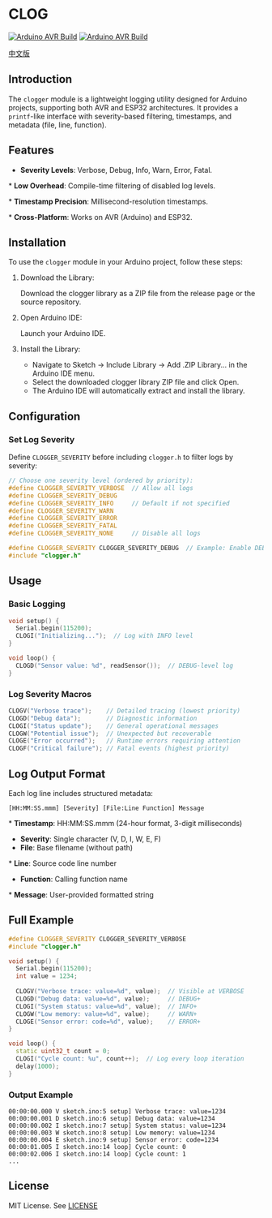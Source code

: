 # CLOG

[![Arduino AVR Build](https://github.com/cyfney/clogger/actions/workflows/arduino_avr_build.yml/badge.svg)](https://github.com/cyfney/clogger/actions/workflows/arduino_avr_build.yml) [![Arduino AVR Build](https://github.com/cyfney/clogger/actions/workflows/arduino_avr_build.yml/badge.svg)](https://github.com/cyfney/clogger/actions/workflows/arduino_avr_build.yml)

[中文版](README.zh-CN.md)

## Introduction

The `clogger` module is a lightweight logging utility designed for Arduino projects, supporting both AVR and ESP32 architectures. It provides a `printf`-like interface with severity-based filtering, timestamps, and metadata (file, line, function).

## Features

* **Severity Levels**​​: Verbose, Debug, Info, Warn, Error, Fatal.

​* **​Low Overhead**​​: Compile-time filtering of disabled log levels.

​* **Timestamp Precision**​​: Millisecond-resolution timestamps.

​* **Cross-Platform**​​: Works on AVR (Arduino) and ESP32.

## Installation

To use the `clogger` module in your Arduino project, follow these steps:

1. Download the Library:

    Download the clogger library as a ZIP file from the release page or the source repository.

2. Open Arduino IDE:

    Launch your Arduino IDE.

3. Install the Library:

    * Navigate to Sketch -> Include Library -> Add .ZIP Library... in the Arduino IDE menu.
    * Select the downloaded clogger library ZIP file and click Open.
    * The Arduino IDE will automatically extract and install the library.

## Configuration

### Set Log Severity

Define `CLOGGER_SEVERITY` ​​before​​ including `clogger.h` to filter logs by severity:

```c++
// Choose one severity level (ordered by priority):
#define CLOGGER_SEVERITY_VERBOSE  // Allow all logs
#define CLOGGER_SEVERITY_DEBUG
#define CLOGGER_SEVERITY_INFO     // Default if not specified
#define CLOGGER_SEVERITY_WARN
#define CLOGGER_SEVERITY_ERROR
#define CLOGGER_SEVERITY_FATAL
#define CLOGGER_SEVERITY_NONE     // Disable all logs

#define CLOGGER_SEVERITY CLOGGER_SEVERITY_DEBUG  // Example: Enable DEBUG+ logs
#include "clogger.h"
```

## Usage

### Basic Logging

```c++
void setup() {
  Serial.begin(115200);
  CLOGI("Initializing...");  // Log with INFO level
}

void loop() {
  CLOGD("Sensor value: %d", readSensor());  // DEBUG-level log
}
```

### Log Severity Macros

```c++
CLOGV("Verbose trace");    // Detailed tracing (lowest priority)
CLOGD("Debug data");       // Diagnostic information
CLOGI("Status update");    // General operational messages
CLOGW("Potential issue");  // Unexpected but recoverable
CLOGE("Error occurred");   // Runtime errors requiring attention
CLOGF("Critical failure"); // Fatal events (highest priority)
```

## Log Output Format

Each log line includes structured metadata:

`[HH:MM:SS.mmm] [Severity] [File:Line Function] Message`

​* **Timestamp**​​: HH:MM:SS.mmm (24-hour format, 3-digit milliseconds)
​​

* **Severity​​**: Single character (V, D, I, W, E, F)
​​
* **File**​​: Base filename (without path)

​​* **Line**​​: Source code line number
​​

* **Function**​​: Calling function name

​​* **Message**​​: User-provided formatted string

## Full Example

```c++
#define CLOGGER_SEVERITY CLOGGER_SEVERITY_VERBOSE
#include "clogger.h"

void setup() {
  Serial.begin(115200);
  int value = 1234;
  
  CLOGV("Verbose trace: value=%d", value);  // Visible at VERBOSE
  CLOGD("Debug data: value=%d", value);     // DEBUG+
  CLOGI("System status: value=%d", value);  // INFO+
  CLOGW("Low memory: value=%d", value);     // WARN+
  CLOGE("Sensor error: code=%d", value);    // ERROR+
}

void loop() {
  static uint32_t count = 0;
  CLOGI("Cycle count: %u", count++);  // Log every loop iteration
  delay(1000);
}
```

### Output Example

```log
00:00:00.000 V sketch.ino:5 setup] Verbose trace: value=1234
00:00:00.001 D sketch.ino:6 setup] Debug data: value=1234
00:00:00.002 I sketch.ino:7 setup] System status: value=1234
00:00:00.003 W sketch.ino:8 setup] Low memory: value=1234
00:00:00.004 E sketch.ino:9 setup] Sensor error: code=1234
00:00:01.005 I sketch.ino:14 loop] Cycle count: 0
00:00:02.006 I sketch.ino:14 loop] Cycle count: 1
...
```

## License

MIT License. See [LICENSE](LICENSE)
